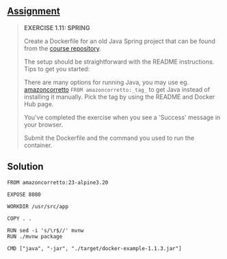 ## [Assignment](https://courses.mooc.fi/org/uh-cs/courses/devops-with-docker/chapter-2/utilizing-tools-from-the-registry#f9b9fd5f-6eb3-41cc-b30a-d2375530f404)

> **EXERCISE 1.11: SPRING**
> 
> Create a Dockerfile for an old Java Spring project that can be found from the [course repository](https://github.com/docker-hy/material-applications/tree/main/spring-example-project).
> 
> The setup should be straightforward with the README instructions. Tips to get you started:
> 
> There are many options for running Java, you may use eg. [amazoncorretto](https://hub.docker.com/_/amazoncorretto) `FROM amazoncorretto:_tag_` to get Java instead of installing it manually. Pick the tag by using the README and Docker Hub page.
> 
> You've completed the exercise when you see a 'Success' message in your browser.
> 
> Submit the Dockerfile and the command you used to run the container.

## Solution

    FROM amazoncorretto:23-alpine3.20

    EXPOSE 8080

    WORKDIR /usr/src/app

    COPY . .

    RUN sed -i 's/\r$//' mvnw
    RUN ./mvnw package

    CMD ["java", "-jar", "./target/docker-example-1.1.3.jar"]

